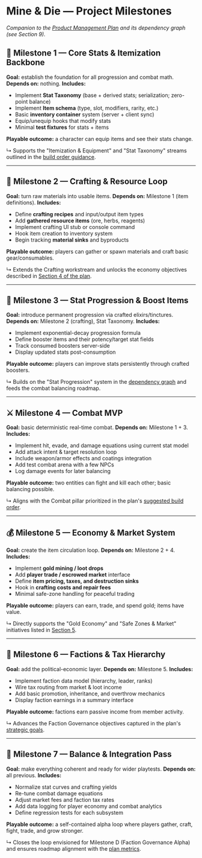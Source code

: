 # Mine & Die — Project Milestones

_Companion to the [Product Management Plan](./project-plan.md) and its dependency graph (see Section 9)._

## 🧱 Milestone 1 — Core Stats & Itemization Backbone

**Goal:** establish the foundation for all progression and combat math.
**Depends on:** nothing.
**Includes:**

- Implement **Stat Taxonomy** (base + derived stats; serialization; zero-point balance)
- Implement **Item schema** (type, slot, modifiers, rarity, etc.)
- Basic **inventory container** system (server + client sync)
- Equip/unequip hooks that modify stats
- Minimal **test fixtures** for stats + items

**Playable outcome:** a character can equip items and see their stats change.

↳ Supports the "Itemization & Equipment" and "Stat Taxonomy" streams outlined in the [build order guidance](./project-plan.md#9-dependency-graph).

---

## 🔨 Milestone 2 — Crafting & Resource Loop

**Goal:** turn raw materials into usable items.
**Depends on:** Milestone 1 (item definitions).
**Includes:**

- Define **crafting recipes** and input/output item types
- Add **gathered resource items** (ore, herbs, reagents)
- Implement crafting UI stub or console command
- Hook item creation to inventory system
- Begin tracking **material sinks** and byproducts

**Playable outcome:** players can gather or spawn materials and craft basic gear/consumables.

↳ Extends the Crafting workstream and unlocks the economy objectives described in [Section 4 of the plan](./project-plan.md#4-strategic-objectives-next-two-quarters).

---

## 🧪 Milestone 3 — Stat Progression & Boost Items

**Goal:** introduce permanent progression via crafted elixirs/tinctures.
**Depends on:** Milestone 2 (crafting), Stat Taxonomy.
**Includes:**

- Implement exponential-decay progression formula
- Define booster items and their potency/target stat fields
- Track consumed boosters server-side
- Display updated stats post-consumption

**Playable outcome:** players can improve stats persistently through crafted boosters.

↳ Builds on the "Stat Progression" system in the [dependency graph](./project-plan.md#9-dependency-graph) and feeds the combat balancing roadmap.

---

## ⚔️ Milestone 4 — Combat MVP

**Goal:** basic deterministic real-time combat.
**Depends on:** Milestone 1 + 3.
**Includes:**

- Implement hit, evade, and damage equations using current stat model
- Add attack intent & target resolution loop
- Include weapon/armor effects and coatings integration
- Add test combat arena with a few NPCs
- Log damage events for later balancing

**Playable outcome:** two entities can fight and kill each other; basic balancing possible.

↳ Aligns with the Combat pillar prioritized in the plan's [suggested build order](./project-plan.md#9-dependency-graph).

---

## 💰 Milestone 5 — Economy & Market System

**Goal:** create the item circulation loop.
**Depends on:** Milestone 2 + 4.
**Includes:**

- Implement **gold mining / loot drops**
- Add **player trade / escrowed market** interface
- Define **item pricing, taxes, and destruction sinks**
- Hook in **crafting costs and repair fees**
- Minimal safe-zone handling for peaceful trading

**Playable outcome:** players can earn, trade, and spend gold; items have value.

↳ Directly supports the "Gold Economy" and "Safe Zones & Market" initiatives listed in [Section 5](./project-plan.md#5-execution-framework).

---

## 🏰 Milestone 6 — Factions & Tax Hierarchy

**Goal:** add the political-economic layer.
**Depends on:** Milestone 5.
**Includes:**

- Implement faction data model (hierarchy, leader, ranks)
- Wire tax routing from market & loot income
- Add basic promotion, inheritance, and overthrow mechanics
- Display faction earnings in a summary interface

**Playable outcome:** factions earn passive income from member activity.

↳ Advances the Faction Governance objectives captured in the plan's [strategic goals](./project-plan.md#4-strategic-objectives-next-two-quarters).

---

## 🔄 Milestone 7 — Balance & Integration Pass

**Goal:** make everything coherent and ready for wider playtests.
**Depends on:** all previous.
**Includes:**

- Normalize stat curves and crafting yields
- Re-tune combat damage equations
- Adjust market fees and faction tax rates
- Add data logging for player economy and combat analytics
- Define regression tests for each subsystem

**Playable outcome:** a self-contained alpha loop where players gather, craft, fight, trade, and grow stronger.

↳ Closes the loop envisioned for Milestone D (Faction Governance Alpha) and ensures roadmap alignment with the [plan metrics](./project-plan.md#7-metrics-for-success).

